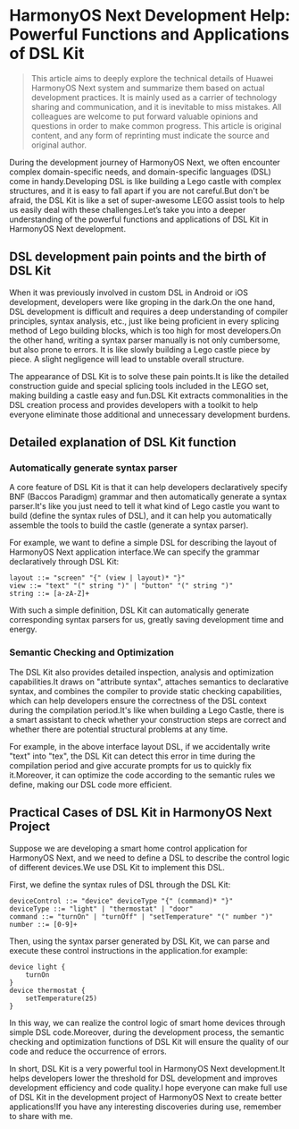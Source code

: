 # HarmonyOS Next Development Help: Powerful Functions and Applications of DSL Kit
> This article aims to deeply explore the technical details of Huawei HarmonyOS Next system and summarize them based on actual development practices.
It is mainly used as a carrier of technology sharing and communication, and it is inevitable to miss mistakes. All colleagues are welcome to put forward valuable opinions and questions in order to make common progress.
This article is original content, and any form of reprinting must indicate the source and original author.

During the development journey of HarmonyOS Next, we often encounter complex domain-specific needs, and domain-specific languages ​​(DSL) come in handy.Developing DSL is like building a Lego castle with complex structures, and it is easy to fall apart if you are not careful.But don't be afraid, the DSL Kit is like a set of super-awesome LEGO assist tools to help us easily deal with these challenges.Let’s take you into a deeper understanding of the powerful functions and applications of DSL Kit in HarmonyOS Next development.

## DSL development pain points and the birth of DSL Kit
When it was previously involved in custom DSL in Android or iOS development, developers were like groping in the dark.On the one hand, DSL development is difficult and requires a deep understanding of compiler principles, syntax analysis, etc., just like being proficient in every splicing method of Lego building blocks, which is too high for most developers.On the other hand, writing a syntax parser manually is not only cumbersome, but also prone to errors. It is like slowly building a Lego castle piece by piece. A slight negligence will lead to unstable overall structure.

The appearance of DSL Kit is to solve these pain points.It is like the detailed construction guide and special splicing tools included in the LEGO set, making building a castle easy and fun.DSL Kit extracts commonalities in the DSL creation process and provides developers with a toolkit to help everyone eliminate those additional and unnecessary development burdens.

## Detailed explanation of DSL Kit function
### Automatically generate syntax parser
A core feature of DSL Kit is that it can help developers declaratively specify BNF (Baccos Paradigm) grammar and then automatically generate a syntax parser.It's like you just need to tell it what kind of Lego castle you want to build (define the syntax rules of DSL), and it can help you automatically assemble the tools to build the castle (generate a syntax parser).

For example, we want to define a simple DSL for describing the layout of HarmonyOS Next application interface.We can specify the grammar declaratively through DSL Kit:
```bnf
layout ::= "screen" "{" (view | layout)* "}"
view ::= "text" "(" string ")" | "button" "(" string ")"
string ::= [a-zA-Z]+
```
With such a simple definition, DSL Kit can automatically generate corresponding syntax parsers for us, greatly saving development time and energy.

### Semantic Checking and Optimization
The DSL Kit also provides detailed inspection, analysis and optimization capabilities.It draws on "attribute syntax", attaches semantics to declarative syntax, and combines the compiler to provide static checking capabilities, which can help developers ensure the correctness of the DSL context during the compilation period.It's like when building a Lego Castle, there is a smart assistant to check whether your construction steps are correct and whether there are potential structural problems at any time.

For example, in the above interface layout DSL, if we accidentally write "text" into "tex", the DSL Kit can detect this error in time during the compilation period and give accurate prompts for us to quickly fix it.Moreover, it can optimize the code according to the semantic rules we define, making our DSL code more efficient.

## Practical Cases of DSL Kit in HarmonyOS Next Project
Suppose we are developing a smart home control application for HarmonyOS Next, and we need to define a DSL to describe the control logic of different devices.We use DSL Kit to implement this DSL.

First, we define the syntax rules of DSL through the DSL Kit:
```bnf
deviceControl ::= "device" deviceType "{" (command)* "}"
deviceType ::= "light" | "thermostat" | "door"
command ::= "turnOn" | "turnOff" | "setTemperature" "(" number ")"
number ::= [0-9]+
```
Then, using the syntax parser generated by DSL Kit, we can parse and execute these control instructions in the application.for example:
```dsl
device light {
    turnOn
}
device thermostat {
    setTemperature(25)
}
```
In this way, we can realize the control logic of smart home devices through simple DSL code.Moreover, during the development process, the semantic checking and optimization functions of DSL Kit will ensure the quality of our code and reduce the occurrence of errors.

In short, DSL Kit is a very powerful tool in HarmonyOS Next development.It helps developers lower the threshold for DSL development and improves development efficiency and code quality.I hope everyone can make full use of DSL Kit in the development project of HarmonyOS Next to create better applications!If you have any interesting discoveries during use, remember to share with me.
